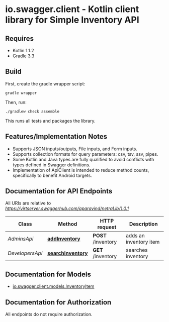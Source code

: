 # io.swagger.client - Kotlin client library for Simple Inventory API

## Requires

* Kotlin 1.1.2
* Gradle 3.3

## Build

First, create the gradle wrapper script:

```
gradle wrapper
```

Then, run:

```
./gradlew check assemble
```

This runs all tests and packages the library.

## Features/Implementation Notes

* Supports JSON inputs/outputs, File inputs, and Form inputs.
* Supports collection formats for query parameters: csv, tsv, ssv, pipes.
* Some Kotlin and Java types are fully qualified to avoid conflicts with types defined in Swagger definitions.
* Implementation of ApiClient is intended to reduce method counts, specifically to benefit Android targets.

<a name="documentation-for-api-endpoints"></a>
## Documentation for API Endpoints

All URIs are relative to *https://virtserver.swaggerhub.com/aparavind/netraLib/1.0.1*

Class | Method | HTTP request | Description
------------ | ------------- | ------------- | -------------
*AdminsApi* | [**addInventory**](docs/AdminsApi.md#addinventory) | **POST** /inventory | adds an inventory item
*DevelopersApi* | [**searchInventory**](docs/DevelopersApi.md#searchinventory) | **GET** /inventory | searches inventory


<a name="documentation-for-models"></a>
## Documentation for Models

 - [io.swagger.client.models.InventoryItem](docs/InventoryItem.md)


<a name="documentation-for-authorization"></a>
## Documentation for Authorization

All endpoints do not require authorization.
